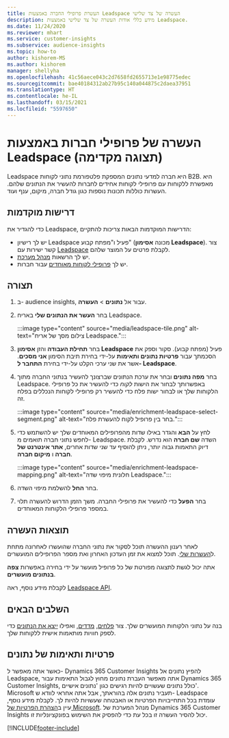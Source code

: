 ```yaml
---
title: העשרת פרופילי החברה באמצעות Leadspace העשרה של צד שלישי
description: מידע כללי אודות העשרה של צד שלישי באמצעות Leadspace.
ms.date: 11/24/2020
ms.reviewer: mhart
ms.service: customer-insights
ms.subservice: audience-insights
ms.topic: how-to
author: kishorem-MS
ms.author: kishorem
manager: shellyha
ms.openlocfilehash: 41c56aece043c2d7658fd2655713e1e98775edec
ms.sourcegitcommit: bae40184312ab27b95c140a044875c2daea37951
ms.translationtype: HT
ms.contentlocale: he-IL
ms.lasthandoff: 03/15/2021
ms.locfileid: "5597650"
---
```

# <a name="enrichment-of-company-profiles-with-leadspace-preview"></a>העשרה של פרופילי חברות באמצעות Leadspace (תצוגה מקדימה)

Leadspace היא חברה למדעי נתונים המספקת פלטפורמת נתוני לקוחות B2B. היא מאפשרת ללקוחות עם פרופילי לקוחות אחידים לחברות להעשיר את הנתונים שלהם. העשרות כוללות תכונות נוספות כגון גודל חברה, מיקום, ענף ועוד.

## <a name="prerequisites"></a>דרישות מוקדמות

כדי להגדיר את Leadspace, הדרישות המוקדמות הבאות צריכות להתקיים:

- יש לך רישיון Leadspace פעיל ו"מפתח קבוע" (מכונה **אסימון Leadspace**). צור קשר ישירות עם [Leadspace](https://www.leadspace.com/products/leadspace-on-demand/) לקבלת פרטים על המוצר שלהם.
- יש לך הרשאות [מנהל מערכת](permissions.md#administrator).
- יש לך [פרופילי לקוחות מאוחדים](customer-profiles.md) עבור חברות.

## <a name="configuration"></a>תצורה

1. ב- audience insights, עבור אל **נתונים** > **העשרה**.

1. בחר **העשר את הנתונים שלי** באריח Leadspace.

   :::image type="content" source="media/leadspace-tile.png" alt-text="צילום מסך של אריח Leadspace.":::

1. בחר **תחילת העבודה** והזן **אסימון Leadspace** פעיל (מפתח קבוע). סקור וספק את הסכמתך עבור **פרטיות נתונים ותאימות** על-ידי בחירת תיבת הסימון **אני מסכים**. אשר את שני ערכי הקלט על-ידי בחירת **התחבר ל- Leadspace**.

1. בחר **מפה נתונים** ובחר את ערכת הנתונים שברצונך להעשיר בנתוני החברה מתוך Leadspace. באפשרותך לבחור את הישות *לקוח* כדי להעשיר את כל פרופילי הלקוחות שלך או לבחור ישות פלח כדי להעשיר רק פרופילי לקוחות הנכללים בפלח זה.

   :::image type="content" source="media/enrichment-leadspace-select-segment.png" alt-text="בחר בין פרופיל לקוח להעשרת פלח.":::

1. לחץ על **הבא** והגדר באילו שדות מהפרופילים המאוחדים שלך יש להשתמש כדי לחפש נתוני חברה תואמים מ- Leadspace. השדה **שם חברה** הוא נדרש. לקבלת דיוק התאמות גבוה יותר, ניתן להוסיף עד שני שדות אחרים, **אתר אינטרנט של חברה** ו **מיקום חברה**.

   :::image type="content" source="media/enrichment-leadspace-mapping.png" alt-text="חלונית מיפוי שדה Leadspace.":::
   
1. בחר **החל** להשלמת מיפוי השדה.

1. בחר **הפעל** כדי להעשיר את פרופילי החברה. משך הזמן הדרוש להעשרה תלוי במספר פרופילי הלקוחות המאוחדים.

## <a name="enrichment-results"></a>תוצאות העשרה

לאחר רענון ההעשרה תוכל לסקור את נתוני החברה שהועשרו לאחרונה מתחת ל[העשרות שלי](enrichment-hub.md). תוכל למצוא את זמן העדכון האחרון ואת מספר הפרופילים המועשרים.

אתה יכול לגשת לתצוגה מפורטת של כל פרופיל מועשר על ידי בחירה באפשרות **צפה בנתונים מועשרים**.

לקבלת מידע נוסף, ראה [Leadspace API](https://support.leadspace.com/hc/en-us/sections/201997649-API).

## <a name="next-steps"></a>השלבים הבאים

בנה על נתוני הלקוחות המועשרים שלך. צור [פלחים](segments.md), [מדדים](measures.md), ואפילו [ייצא את הנתונים](export-destinations.md) כדי לספק חוויות מותאמות אישית ללקוחות שלך.

## <a name="data-privacy-and-compliance"></a>פרטיות ותאימות של נתונים

כאשר אתה מאפשר ל- Dynamics 365 Customer Insights להפיץ נתונים אל Leadspace, אתה מאפשר העברת נתונים מחוץ לגבול התאימות עבור Dynamics 365 Customer Insights, כולל נתונים שעשויים להיות רגישים כגון 'נתונים אישיים'. Microsoft תעביר נתונים אלה בהוראתך, אבל אתה אחראי לוודא ש- Leadspace עומדת בכל התחייבויות הפרטיות או האבטחה שעשויות להיות לך. לקבלת מידע נוסף, עיין ב[הצהרת הפרטיות של Microsoft](https://go.microsoft.com/fwlink/?linkid=396732).
מנהל המערכת של Dynamics 365 Customer Insights יכול להסיר העשרה זו בכל עת כדי להפסיק את השימוש בפונקציונליות זו.


[!INCLUDE[footer-include](../includes/footer-banner.md)]